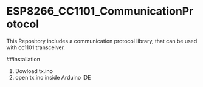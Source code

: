 # ESP8266_CC1101_CommunicationProtocol
This Repository includes a communication protocol library, that can be used with cc1101 transceiver.

##installation
1. Dowload tx.ino
2. open tx.ino inside Arduino IDE
